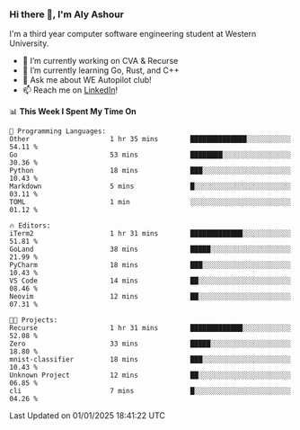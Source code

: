 ### Hi there 👋, I'm Aly Ashour
I'm a third year computer software engineering student at Western University.

- 🔭 I’m currently working on CVA & Recurse
- 🌱 I’m currently learning Go, Rust, and C++
- 💬 Ask me about WE Autopilot club!
- 📫 Reach me on [LinkedIn](https://www.linkedin.com/in/alymashour/)!
  
<!--START_SECTION:waka-->
📊 **This Week I Spent My Time On** 

```text
💬 Programming Languages: 
Other                    1 hr 35 mins        ██████████████░░░░░░░░░░░   54.11 % 
Go                       53 mins             ████████░░░░░░░░░░░░░░░░░   30.36 % 
Python                   18 mins             ███░░░░░░░░░░░░░░░░░░░░░░   10.43 % 
Markdown                 5 mins              █░░░░░░░░░░░░░░░░░░░░░░░░   03.11 % 
TOML                     1 min               ░░░░░░░░░░░░░░░░░░░░░░░░░   01.12 % 

🔥 Editors: 
iTerm2                   1 hr 31 mins        █████████████░░░░░░░░░░░░   51.81 % 
GoLand                   38 mins             █████░░░░░░░░░░░░░░░░░░░░   21.99 % 
PyCharm                  18 mins             ███░░░░░░░░░░░░░░░░░░░░░░   10.43 % 
VS Code                  14 mins             ██░░░░░░░░░░░░░░░░░░░░░░░   08.46 % 
Neovim                   12 mins             ██░░░░░░░░░░░░░░░░░░░░░░░   07.31 % 

🐱‍💻 Projects: 
Recurse                  1 hr 31 mins        █████████████░░░░░░░░░░░░   52.08 % 
Zero                     33 mins             █████░░░░░░░░░░░░░░░░░░░░   18.80 % 
mnist-classifier         18 mins             ███░░░░░░░░░░░░░░░░░░░░░░   10.43 % 
Unknown Project          12 mins             ██░░░░░░░░░░░░░░░░░░░░░░░   06.85 % 
cli                      7 mins              █░░░░░░░░░░░░░░░░░░░░░░░░   04.26 % 
```


 Last Updated on 01/01/2025 18:41:22 UTC
<!--END_SECTION:waka-->
